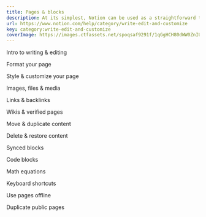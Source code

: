 ```yaml
---
title: Pages & blocks
description: At its simplest, Notion can be used as a straightforward text editor — but you can spruce up your Notion pages with all kinds of blocks that are flexible and customizable.
url: https://www.notion.com/help/category/write-edit-and-customize
key: category:write-edit-and-customize
coverImage: https://images.ctfassets.net/spoqsaf9291f/1qGgHCH80dWW0ZnIUl1O7t/c2377b2f5b30daa54962918ff52c4396/Write__Edit___Customize_-_Chapter_Hero.png
---
```


Intro to writing & editing

Format your page

Style & customize your page

Images, files & media

Links & backlinks

Wikis & verified pages

Move & duplicate content

Delete & restore content

Synced blocks

Code blocks

Math equations

Keyboard shortcuts

Use pages offline

Duplicate public pages